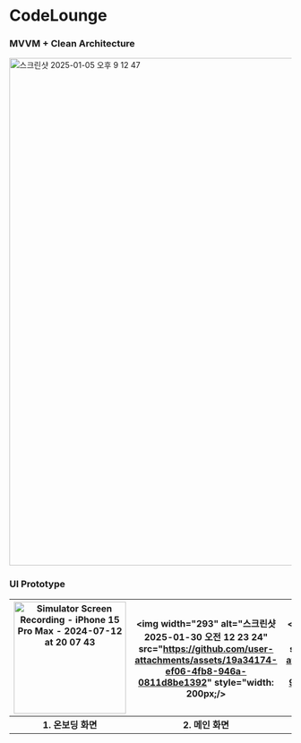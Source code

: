 #  CodeLounge

### MVVM + Clean Architecture
<img width="907" alt="스크린샷 2025-01-05 오후 9 12 47" src="https://github.com/user-attachments/assets/d90366e0-7203-4f1c-be88-1d6c657ca518" />

### UI Prototype
<img src="https://github.com/user-attachments/assets/f903ff96-e2e4-42fb-b7a0-ab3228b8d189" alt="Simulator Screen Recording - iPhone 15 Pro Max - 2024-07-12 at 20 07 43" style="width: 200px;"> | <img width="293" alt="스크린샷 2025-01-30 오전 12 23 24" src="https://github.com/user-attachments/assets/19a34174-ef06-4fb8-946a-0811d8be1392" style="width: 200px;/> | <img width="293" alt="스크린샷 2025-01-30 오전 12 23 40" src="https://github.com/user-attachments/assets/51a9434c-fce5-4e0e-bd6c-997946877298" style="width: 200px;/>
:--------------:|:--------------:|:--------------:
**1. 온보딩 화면** |**2. 메인 화면** | **3. 상세 화면**









